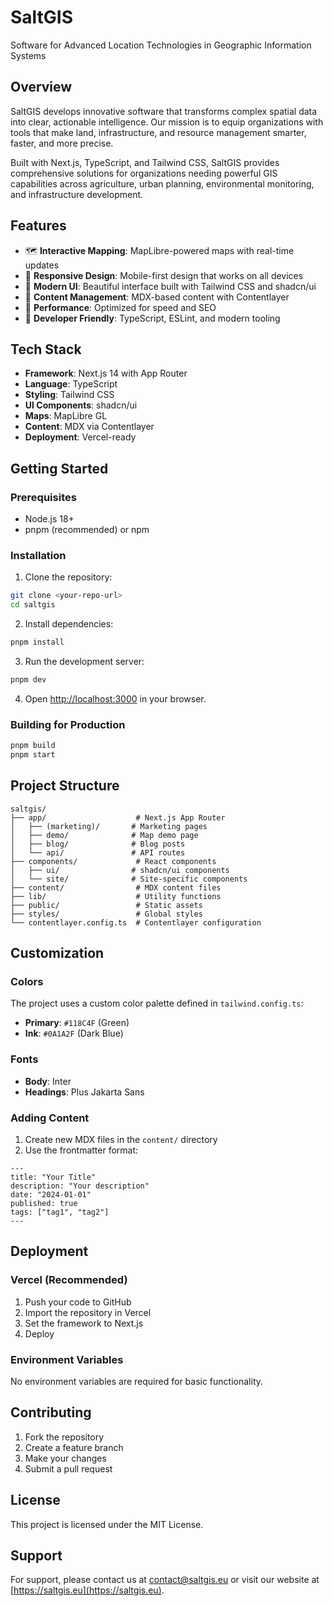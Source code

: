 # SaltGIS

Software for Advanced Location Technologies in Geographic Information Systems

## Overview

SaltGIS develops innovative software that transforms complex spatial data into clear, actionable intelligence. Our mission is to equip organizations with tools that make land, infrastructure, and resource management smarter, faster, and more precise.

Built with Next.js, TypeScript, and Tailwind CSS, SaltGIS provides comprehensive solutions for organizations needing powerful GIS capabilities across agriculture, urban planning, environmental monitoring, and infrastructure development.

## Features

- 🗺️ **Interactive Mapping**: MapLibre-powered maps with real-time updates
- 📱 **Responsive Design**: Mobile-first design that works on all devices
- 🎨 **Modern UI**: Beautiful interface built with Tailwind CSS and shadcn/ui
- 📝 **Content Management**: MDX-based content with Contentlayer
- 🚀 **Performance**: Optimized for speed and SEO
- 🔧 **Developer Friendly**: TypeScript, ESLint, and modern tooling

## Tech Stack

- **Framework**: Next.js 14 with App Router
- **Language**: TypeScript
- **Styling**: Tailwind CSS
- **UI Components**: shadcn/ui
- **Maps**: MapLibre GL
- **Content**: MDX via Contentlayer
- **Deployment**: Vercel-ready

## Getting Started

### Prerequisites

- Node.js 18+ 
- pnpm (recommended) or npm

### Installation

1. Clone the repository:
```bash
git clone <your-repo-url>
cd saltgis
```

2. Install dependencies:
```bash
pnpm install
```

3. Run the development server:
```bash
pnpm dev
```

4. Open [http://localhost:3000](http://localhost:3000) in your browser.

### Building for Production

```bash
pnpm build
pnpm start
```

## Project Structure

```
saltgis/
├── app/                    # Next.js App Router
│   ├── (marketing)/       # Marketing pages
│   ├── demo/              # Map demo page
│   ├── blog/              # Blog posts
│   └── api/               # API routes
├── components/             # React components
│   ├── ui/                # shadcn/ui components
│   └── site/              # Site-specific components
├── content/                # MDX content files
├── lib/                    # Utility functions
├── public/                 # Static assets
├── styles/                 # Global styles
└── contentlayer.config.ts  # Contentlayer configuration
```

## Customization

### Colors

The project uses a custom color palette defined in `tailwind.config.ts`:

- **Primary**: `#118C4F` (Green)
- **Ink**: `#0A1A2F` (Dark Blue)

### Fonts

- **Body**: Inter
- **Headings**: Plus Jakarta Sans

### Adding Content

1. Create new MDX files in the `content/` directory
2. Use the frontmatter format:
```mdx
---
title: "Your Title"
description: "Your description"
date: "2024-01-01"
published: true
tags: ["tag1", "tag2"]
---
```

## Deployment

### Vercel (Recommended)

1. Push your code to GitHub
2. Import the repository in Vercel
3. Set the framework to Next.js
4. Deploy

### Environment Variables

No environment variables are required for basic functionality.

## Contributing

1. Fork the repository
2. Create a feature branch
3. Make your changes
4. Submit a pull request

## License

This project is licensed under the MIT License.

## Support

For support, please contact us at [contact@saltgis.eu](mailto:contact@saltgis.eu) or visit our website at [https://saltgis.eu](https://saltgis.eu). 